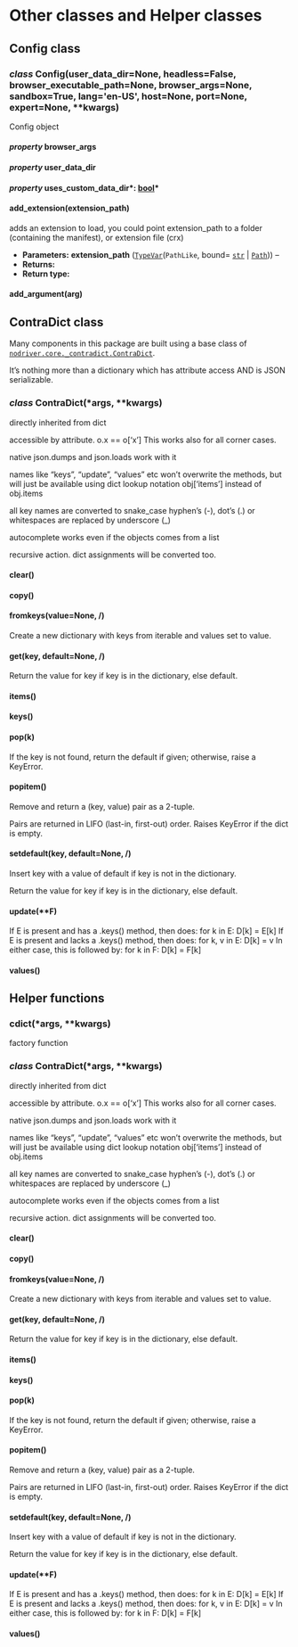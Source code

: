 # Other classes and Helper classes

## Config class

### *class* Config(user_data_dir=None, headless=False, browser_executable_path=None, browser_args=None, sandbox=True, lang='en-US', host=None, port=None, expert=None, \*\*kwargs)

Config object

#### *property* browser_args

#### *property* user_data_dir

#### *property* uses_custom_data_dir*: [bool](https://docs.python.org/3/library/functions.html#bool)*

#### add_extension(extension_path)

adds an extension to load, you could point extension_path
to a folder (containing the manifest), or extension file (crx)

* **Parameters:**
  **extension_path** ([`TypeVar`](https://docs.python.org/3/library/typing.html#typing.TypeVar)(`PathLike`, bound= [`str`](https://docs.python.org/3/library/stdtypes.html#str) | [`Path`](https://docs.python.org/3/library/pathlib.html#pathlib.Path))) – 
* **Returns:**
* **Return type:**

#### add_argument(arg)

## ContraDict class

Many components in this package are built using a
base class of [`nodriver.core._contradict.ContraDict`](#id0).

It’s nothing more than a dictionary which has attribute access AND
is JSON serializable.

### *class* ContraDict(\*args, \*\*kwargs)

directly inherited from dict

accessible by attribute. o.x == o[‘x’]
This works also for all corner cases.

native json.dumps and json.loads work with it

names like “keys”, “update”, “values” etc won’t overwrite the methods,
but will just be available using dict lookup notation obj[‘items’] instead of obj.items

all key names are converted to snake_case
hyphen’s (-), dot’s (.) or whitespaces are replaced by underscore (_)

autocomplete works even if the objects comes from a list

recursive action. dict assignments will be converted too.

#### clear()

#### copy()

#### fromkeys(value=None, /)

Create a new dictionary with keys from iterable and values set to value.

#### get(key, default=None, /)

Return the value for key if key is in the dictionary, else default.

#### items()

#### keys()

#### pop(k)

If the key is not found, return the default if given; otherwise,
raise a KeyError.

#### popitem()

Remove and return a (key, value) pair as a 2-tuple.

Pairs are returned in LIFO (last-in, first-out) order.
Raises KeyError if the dict is empty.

#### setdefault(key, default=None, /)

Insert key with a value of default if key is not in the dictionary.

Return the value for key if key is in the dictionary, else default.

#### update(\*\*F)

If E is present and has a .keys() method, then does:  for k in E: D[k] = E[k]
If E is present and lacks a .keys() method, then does:  for k, v in E: D[k] = v
In either case, this is followed by: for k in F:  D[k] = F[k]

#### values()

## Helper functions

### cdict(\*args, \*\*kwargs)

factory function

### *class* ContraDict(\*args, \*\*kwargs)

directly inherited from dict

accessible by attribute. o.x == o[‘x’]
This works also for all corner cases.

native json.dumps and json.loads work with it

names like “keys”, “update”, “values” etc won’t overwrite the methods,
but will just be available using dict lookup notation obj[‘items’] instead of obj.items

all key names are converted to snake_case
hyphen’s (-), dot’s (.) or whitespaces are replaced by underscore (_)

autocomplete works even if the objects comes from a list

recursive action. dict assignments will be converted too.

#### clear()

#### copy()

#### fromkeys(value=None, /)

Create a new dictionary with keys from iterable and values set to value.

#### get(key, default=None, /)

Return the value for key if key is in the dictionary, else default.

#### items()

#### keys()

#### pop(k)

If the key is not found, return the default if given; otherwise,
raise a KeyError.

#### popitem()

Remove and return a (key, value) pair as a 2-tuple.

Pairs are returned in LIFO (last-in, first-out) order.
Raises KeyError if the dict is empty.

#### setdefault(key, default=None, /)

Insert key with a value of default if key is not in the dictionary.

Return the value for key if key is in the dictionary, else default.

#### update(\*\*F)

If E is present and has a .keys() method, then does:  for k in E: D[k] = E[k]
If E is present and lacks a .keys() method, then does:  for k, v in E: D[k] = v
In either case, this is followed by: for k in F:  D[k] = F[k]

#### values()
